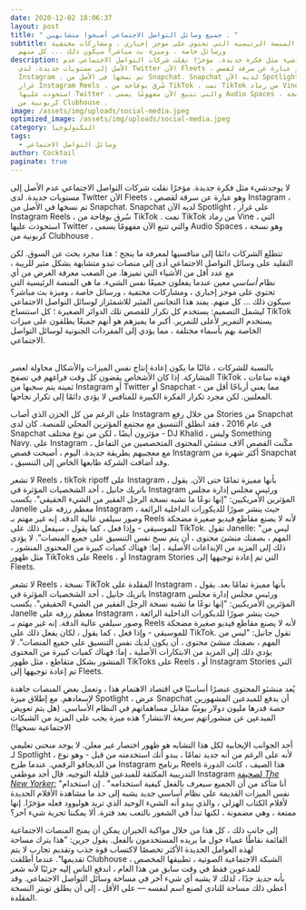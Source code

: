 ```yaml
---
date: 2020-12-02 18:06:37
layout: post
title: " جميع وسائل التواصل الاجتماعي أصبحوا متشابهين . "
subtitle: ما هي المنصة الرئيسية التي تحتوي على موجز إخباري ، ومشاركات مختفية ،
  ورسائل خاصة ، وميزة بث مباشر؟ سيكون ذلك ... كل منهم
description: لا يوجدشيء مثل فكرة جديدة. مؤخرًا نقلت شركات التواصل الاجتماعي عدم
  الأصل إلى مستويات جديدة. لدى Twitter الآن Fleets ، وهو عبارة عن سرقة لقصص
  Instagram ، تم نسخها في الأصل من Snapchat. Snapchat لديه الآن Spotlight ، على
  غرار Instagram Reels ، سُرق بوقاحة من TikTok . نمت TikTok من رماد Vine ، التي
  استحوذت عليها Twitter ، والتي تتبع الآن مفهومًا يسمى Audio Spaces ، وهو نسخة
  كربونية من Clubhouse .
image: /assets/img/uploads/social-media.jpeg
optimized_image: /assets/img/uploads/social-media.jpeg
category: التكنولوجيا
tags:
  - وسائل التواصل الاجتماعي
author: Cocktail
paginate: true
---
```

لا يوجدشيء مثل فكرة جديدة. مؤخرًا نقلت شركات التواصل الاجتماعي عدم الأصل إلى مستويات جديدة. لدى Twitter الآن Fleets ، وهو عبارة عن سرقة لقصص Instagram ، تم نسخها في الأصل من Snapchat. Snapchat لديه الآن Spotlight ، على غرار Instagram Reels ، سُرق بوقاحة من TikTok . نمت TikTok من رماد Vine ، التي استحوذت عليها Twitter ، والتي تتبع الآن مفهومًا يسمى Audio Spaces ، وهو نسخة كربونية من Clubhouse .

تتطلع الشركات دائمًا إلى منافسيها لمعرفة ما ينجح ؛ هذا مجرد بحث عن السوق. لكن التقليد على وسائل التواصل الاجتماعي أدى إلى منصات تبدو متشابهة بشكل مثير للريبة ، مع عدد أقل من الأشياء التي تميزها. من الصعب معرفة الغرض من أي نظام *أساسي* معين عندما يفعلون جميعًا نفس الشيء. ما هي المنصة الرئيسية التي تحتوي على موجز إخباري ، ومشاركات مختفية ، ورسائل خاصة ، وميزة بث مباشر؟ سيكون ذلك ... كل منهم. يمتد هذا التجانس المثير للاشمئزاز لوسائل التواصل الاجتماعي ليشمل التصميم: يستخدم كل تكرار للقصص تلك الدوائر الصغيرة ؛ كل استنساخ TikTok يستخدم التمرير لأعلى للتمرير. أكبر ما يميزهم هو أنهم جميعًا يطلقون على ميزات الخاصة بهم بأسماء مختلفة ، مما يؤدي إلى المفردات الجنونية لوسائل التواصل الاجتماعي.

\
بالنسبة للشركات ، غالبًا ما يكون إعادة إنتاج نفس الميزات والأشكال محاولة لعصر المشاركة. إذا كان الأشخاص يقضون كل وقت فراغهم في تصفح TikTok ، فهذه ساعات ثمينة يتم سحبها من Instagram أو Twitter أو Snapchat - مما يعني أرباحًا أقل من المعلنين. لكن مجرد تكرار الفكرة الكبيرة للمنافس لا يؤدي دائمًا إلى تكرار نجاحها. 

على الرغم من كل الحزن الذي أصاب Instagram من خلال رفع Stories من Snapchat في عام 2016 ، فقد انطلق التنسيق مع مجتمع المؤثرين المحلي للمنصة. كان لدى Snapchat مؤثرون أيضًا ، لكن من نوع مختلف - DJ Khalid ، وليس Something Navy. على Instagram ، مكّنت القصص آلاف منشئي المحتوى المتخصصين من التفاعل مع معجبيهم بطريقة جديدة. اليوم ، أصبحت قصص Instagram أكثر شهرة من Snapchat ، وقد أضافت الشركة طابعها الخاص إلى التنسيق.

لا تشعر Reels ، tikTok ripoff على Instagram ، بأنها مميزة تمامًا حتى الآن. يقول باتريك جانيل ، أحد الشخصيات المؤثرة في Instagram ورئيس مجلس إدارة مجلس المؤثرين الأمريكيين: "إنها نوعًا ما تشبه نسخة الرجل الفقير من الشيء الحقيقي". يكسب Janelle معظم رزقه على Instagram ، حيث ينشر صورًا للديكورات الداخلية الرائعة وصور سيلفي عالية الدقة. إنه غير مهتم بـ Reels لأنه لا يصنع مقاطع فيديو صغيرة مضحكة للموسيقى - وإذا فعل ، كما يقول ، سيفعل ذلك على TikTok. تقول Janelle: "ليس من المهم ، بصفتك منشئ محتوى ، أن يتم نسخ نفس التنسيق على جميع المنصات". لا يؤدي ذلك إلى المزيد من الإبداعات الأصلية ، إما: فهناك كميات كبيرة من المحتوى المنشور ، مثل ظهور TikToks على Reels ، أو Instagram Stories التي تم إعادة توجيهها إلى Fleets.

لا تشعر Reels ، نسخة TikTok المقلدة على Instagram ، بأنها مميزة تمامًا بعد. يقول باتريك جانيل ، أحد الشخصيات المؤثرة في Instagram ورئيس مجلس إدارة مجلس المؤثرين الأمريكيين: "إنها نوعًا ما تشبه نسخة الرجل الفقير من الشيء الحقيقي". يكسب Janelle معظم رزقه على Instagram ، حيث ينشر صورًا للديكورات الداخلية الرائعة وصور سيلفي عالية الدقة. إنه غير مهتم بـ Reels لأنه لا يصنع مقاطع فيديو صغيرة مضحكة للموسيقى - وإذا فعل ، كما يقول ، لكان يفعل ذلك على TikTok. تقول جانيل: "ليس من المهم ، بصفتك منشئ محتوى ، أن يكون لديك نفس التنسيق على جميع المنصات". لا يؤدي ذلك إلى المزيد من الابتكارات الأصلية ، إما: فهناك كميات كبيرة من المحتوى المنشور بشكل متقاطع ، مثل ظهور TikToks على Reels ، أو Instagram Stories التي تم إعادة توجيهها إلى Fleets.

يُعد منشئو المحتوى عنصرًا أساسيًا في اقتصاد الاهتمام هذا ، وتعمل بعض المنصات جاهدة لإسعادهم. مع إطلاق ميزة Spotlight ، عرض Snapchat أن يدفع للمبدعين المشهورين حصة قدرها مليون دولار *يوميًا* مقابل مساهماتهم في النظام الأساسي. (هل يتم تعويض المبدعين عن منشوراتهم سريعة الانتشار؟ هذه ميزة يجب على المزيد من الشبكات الاجتماعية نسخها!)

أحد الجوانب الإيجابية لكل هذا التشابه هو ظهور اختصار غير معلن. لا يوجد منحنى تعليمي لـ Spotlight ، لأنه على الرغم من أنه جديد تمامًا ، يبدو أنك استخدمته من قبل - وهو نوع من الديجافو الرقمي. عندما طرح Instagram برنامج Reels هذا الصيف ، كانت الدورة التدريبية المكثفة للمبدعين قليلة التوجيه. قال أحد موظفي Instagram [لصحيفة ](https://translate.googleusercontent.com/translate_c?depth=1&hl=en&pto=aue&rurl=translate.google.com&sl=en&sp=nmt4&tl=ar&u=https://www.newyorker.com/magazine/2020/10/26/ghost-the-trolls-and-other-tips-for-instagram-reels&usg=ALkJrhh3rf8RFWV50f0ueI2Nt2H9D4CKOg)*[The New Yorker:](https://translate.googleusercontent.com/translate_c?depth=1&hl=en&pto=aue&rurl=translate.google.com&sl=en&sp=nmt4&tl=ar&u=https://www.newyorker.com/magazine/2020/10/26/ghost-the-trolls-and-other-tips-for-instagram-reels&usg=ALkJrhh3rf8RFWV50f0ueI2Nt2H9D4CKOg)* "أنا متأكد من أن الجميع سيعرف بالفعل كيفية استخدامه" . إن استخدام نفس الميزات القديمة على نظام أساسي جديد يشبه إلى حد ما مشاهدة الأفلام الجديدة لأفلام الكتاب الهزلي ، والذي يبدو أنه الشيء الوحيد الذي تريد هوليوود فعله مؤخرًا. إنها ممتعة ، وهي مضمونة ، لكنها تبدأ في الشعور بالتعب بعد فترة. ألا يمكننا تجربة شيء آخر؟

إلى جانب ذلك ، كل هذا من خلال مواكبة الجيران يمكن أن يمنح المنصات الاجتماعية القائمة نقاطًا عمياء حول ما يريده المستخدمون بالفعل. يقول جرين: "هذا يترك مساحة لهذه العوامل الجديدة الأكثر تخصصًا لاكتساب قوة جذب وتقديم تجارب لا يتم تقديمها". عندما أطلقت Clubhouse ، الشبكة الاجتماعية الصوتية ، تطبيقها المخصص للمدعوين فقط في وقت سابق من هذا العام ، اندفع الناس إليه جزئيًا لأنه شعر بأنه *جديد* جدًا *،* لذلك لا يشبه أي شيء آخر في مساحة وسائل التواصل الاجتماعي. وقد أعطى ذلك مساحة للنادي لصنع اسم لنفسه — على الأقل ، إلى أن يطلق تويتر النسخة المقلدة.